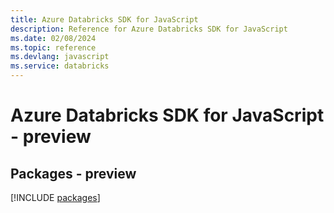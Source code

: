 ```yaml
---
title: Azure Databricks SDK for JavaScript
description: Reference for Azure Databricks SDK for JavaScript
ms.date: 02/08/2024
ms.topic: reference
ms.devlang: javascript
ms.service: databricks
---
```

# Azure Databricks SDK for JavaScript - preview
## Packages - preview
[!INCLUDE [packages](databricks-index.md)]